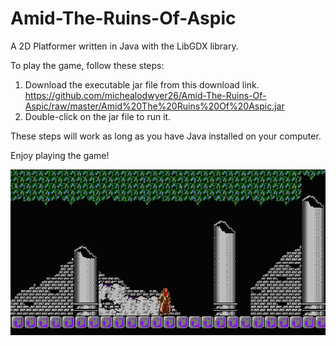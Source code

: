 # Amid-The-Ruins-Of-Aspic
 A 2D Platformer written in Java with the LibGDX library.
 
 To play the game, follow these steps:
 1. Download the executable jar file from this download link.
 https://github.com/michealodwyer26/Amid-The-Ruins-Of-Aspic/raw/master/Amid%20The%20Ruins%20Of%20Aspic.jar
 2. Double-click on the jar file to run it.
 
 These steps will work as long as you have Java installed on your computer.
 
 Enjoy playing the game!
 
 ![Screen-shot of Amid Ruins of Aspic - Demo Level](https://github.com/michealodwyer26/Amid-The-Ruins-Of-Aspic/blob/master/android/assets/data/screenshot.png)
